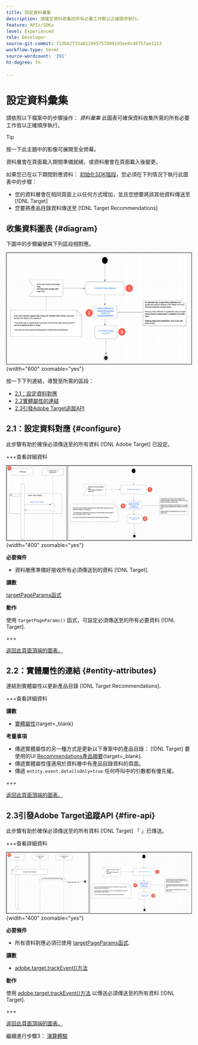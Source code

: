 ```yaml
---
title: 設定資料彙集
description: 請確定資料收集的所有必要工作都以正確順序執行。
feature: APIs/SDKs
level: Experienced
role: Developer
source-git-commit: 723bb2f33a011995757009193ee9c48757ae1213
workflow-type: tm+mt
source-wordcount: '391'
ht-degree: 3%

---
```


# 設定資料彙集

請依照以下檔案中的步驟操作： *資料彙集* 此圖表可確保資料收集所需的所有必要工作皆以正確順序執行。

>[!TIP]
>
>按一下此主題中的影像可展開至全熒幕。

資料層會在頁面載入期間準備就緒，或資料層會在頁面載入後變更。

如果您已在以下期間對應資料： [初始化SDK階段](/help/dev/patterns/recs-atjs/initialize-sdk.md)，您必須在下列情況下執行此圖表中的步驟：

* 您的資料層會在相同頁面上以任何方式增加，並且您想要將該其他資料傳送至 [!DNL Target]
* 您要將產品目錄資料傳送至 [!DNL Target Recommendations]

## 收集資料圖表 {#diagram}

下圖中的步驟編號與下列區段相對應。

![資料收集圖表](/help/dev/patterns/recs-atjs/assets/data-collection-diagram.png){width="600" zoomable="yes"}

按一下下列連結，導覽至所需的區段：

* [2.1：設定資料對應](#configure)
* [2.2實體屬性的連結](#entity-attributes)
* [2.3引發Adobe Target追蹤API](#fire-api)

## 2.1：設定資料對應 {#configure}

此步驟有助於確保必須傳送至的所有資料 [!DNL Adobe Target] 已設定。

+++查看詳細資料

![設定資料對應圖表](/help/dev/patterns/recs-atjs/assets/configure-data-mapping-combined.png){width="400" zoomable="yes"}

**必要條件**

* 資料層應準備好接收所有必須傳送到的資料 [!DNL Target].

**讀數**

[targetPageParams函式](/help/dev/implement/client-side/atjs/atjs-functions/targetpageparams.md)

**動作**

使用 `targetPageParams()` 函式，可設定必須傳送至的所有必要資料 [!DNL Target].

+++

[返回此頁面頂端的圖表。](#diagram)

## 2.2：實體屬性的連結 {#entity-attributes}

連結到實體屬性以更新產品目錄 [!DNL Target Recommendations].

+++查看詳細資料

**讀數**

* [實體屬性](https://experienceleague.adobe.com/docs/target/using/recommendations/entities/entity-attributes.html){target=_blank}

**考量事項**

* 傳遞實體屬性的另一種方式是更新以下專案中的產品目錄： [!DNL Target] 要使用的UI [Recommendations產品摘要](https://experienceleague.adobe.com/docs/target/using/recommendations/entities/feeds.html){target=_blank}.
* 傳遞實體屬性僅適用於資料層中有產品目錄資料的頁面。
* 傳遞 `entity.event.detailsOnly=true` 任何呼叫中的引數都有優先權。

+++

[返回此頁面頂端的圖表。](#diagram)

## 2.3引發Adobe Target追蹤API {#fire-api}

此步驟有助於確保必須傳送至的所有資料 [!DNL Target] 「 」已傳送。

+++查看詳細資料

![Fire Adobe Target追蹤API圖表](/help/dev/patterns/recs-atjs/assets/fire-track-api-combined.png){width="400" zoomable="yes"}

**必要條件**

* 所有資料對應必須已使用 [targetPageParams函式](/help/dev/implement/client-side/atjs/atjs-functions/targetpageparams.md).

**讀數**

* [adobe.target.trackEvent()方法](/help/dev/implement/client-side/atjs/atjs-functions/adobe-target-trackevent.md)

**動作**

使用 [adobe.target.trackEvent()方法](/help/dev/implement/client-side/atjs/atjs-functions/adobe-target-trackevent.md) 以傳送必須傳送至的所有資料 [!DNL Target].

+++

[返回此頁面頂端的圖表。](#diagram)

繼續進行步驟3： [演算體驗](/help/dev/patterns/recs-atjs/render-experiences.md)

